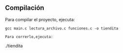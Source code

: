##  Compilación
Para compilar el proyecto, ejecuta:
```
gcc main.c lectura_archivo.c funciones.c -o tiendita

Para correrlo,ejecuta:
```
./tiendita
